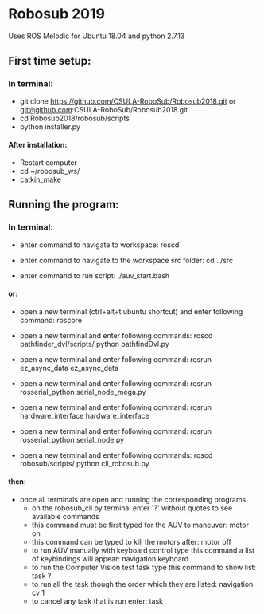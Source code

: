 # Robosub 2019

Uses ROS Melodic for Ubuntu 18.04
and python 2.7.13

## First time setup:

### In terminal:
- git clone https://github.com/CSULA-RoboSub/Robosub2018.git or git@github.com:CSULA-RoboSub/Robosub2018.git
- cd Robosub2018/robosub/scripts
- python installer.py

#### After installation:
- Restart computer
- cd ~/robosub_ws/
- catkin_make

## Running the program:

### In terminal:
- enter command to navigate to workspace:
	roscd

- enter command to navigate to the workspace src folder:
	cd ../src

- enter command to run script:
	./auv_start.bash

#### or:

- open a new terminal (ctrl+alt+t ubuntu shortcut) and enter following command:
	roscore

- open a new terminal and enter following commands:
		roscd pathfinder_dvl/scripts/
		python pathfindDvl.py

- open a new terminal and enter following command:
	rosrun ez_async_data ez_async_data

- open a new terminal and enter following command:
	rosrun rosserial_python serial_node_mega.py

- open a new terminal and enter following command:
		rosrun hardware_interface hardware_interface

- open a new terminal and enter following command:
		rosrun rosserial_python serial_node.py

- open a new terminal and enter following commands:
		roscd robosub/scripts/
		python cli_robosub.py


#### then:

- once all terminals are open and running the corresponding programs
	- on the robosub_cli.py terminal enter '?' without quotes to see
	  available commands
	- this command must be first typed for the AUV to maneuver:
		motor on
	- this command can be typed to kill the motors after:
		motor off
	- to run AUV manually with keyboard control type this command
	  a list of keybindings will appear:
		navigation keyboard
	- to run the Computer Vision test task type this command to show list:
		task ?
	- to run all the task though the order which they are listed:
		navigation cv 1
	- to cancel any task that is run enter:
		task
